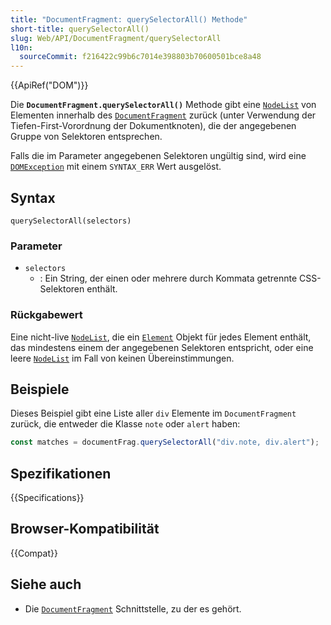 ```yaml
---
title: "DocumentFragment: querySelectorAll() Methode"
short-title: querySelectorAll()
slug: Web/API/DocumentFragment/querySelectorAll
l10n:
  sourceCommit: f216422c99b6c7014e398803b70600501bce8a48
---
```


{{ApiRef("DOM")}}

Die **`DocumentFragment.querySelectorAll()`** Methode gibt eine
[`NodeList`](/de/docs/Web/API/NodeList) von Elementen innerhalb des [`DocumentFragment`](/de/docs/Web/API/DocumentFragment) zurück (unter Verwendung der
Tiefen-First-Vorordnung der Dokumentknoten), die der angegebenen Gruppe von Selektoren entsprechen.

Falls die im Parameter angegebenen Selektoren ungültig sind, wird eine [`DOMException`](/de/docs/Web/API/DOMException) mit
einem `SYNTAX_ERR` Wert ausgelöst.

## Syntax

```js-nolint
querySelectorAll(selectors)
```

### Parameter

- `selectors`
  - : Ein String, der einen oder mehrere durch Kommata getrennte CSS-Selektoren enthält.

### Rückgabewert

Eine nicht-live [`NodeList`](/de/docs/Web/API/NodeList), die ein [`Element`](/de/docs/Web/API/Element) Objekt für jedes Element enthält, das mindestens einem der angegebenen Selektoren entspricht, oder eine leere
[`NodeList`](/de/docs/Web/API/NodeList) im Fall von keinen Übereinstimmungen.

## Beispiele

Dieses Beispiel gibt eine Liste aller `div` Elemente im
`DocumentFragment` zurück, die entweder die Klasse `note` oder
`alert` haben:

```js
const matches = documentFrag.querySelectorAll("div.note, div.alert");
```

## Spezifikationen

{{Specifications}}

## Browser-Kompatibilität

{{Compat}}

## Siehe auch

- Die [`DocumentFragment`](/de/docs/Web/API/DocumentFragment) Schnittstelle, zu der es gehört.
